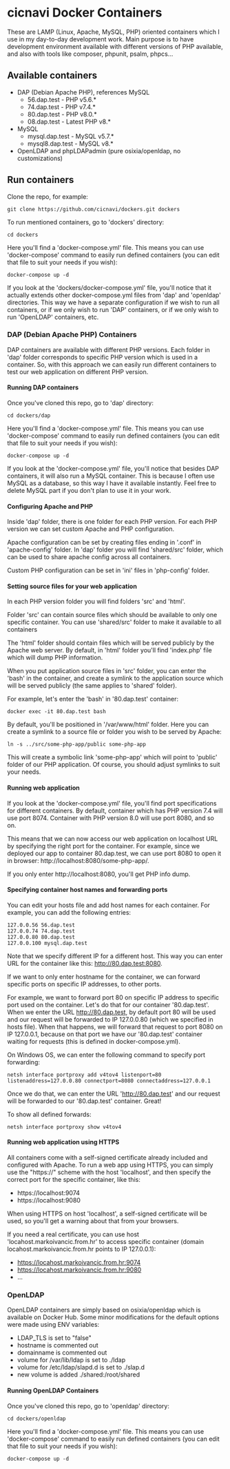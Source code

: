 # cicnavi Docker Containers

These are LAMP (Linux, Apache, MySQL, PHP) oriented containers which I use in my day-to-day 
development work. Main purpose is to have development environment available with different
versions of PHP available, and also with tools like composer, phpunit, psalm, phpcs...

## Available containers

- DAP (Debian Apache PHP), references MySQL
  - 56.dap.test - PHP v5.6.*
  - 74.dap.test - PHP v7.4.*
  - 80.dap.test - PHP v8.0.*
  - 08.dap.test - Latest PHP v8.*
- MySQL
  - mysql.dap.test - MySQL v5.7.*
  - mysql8.dap.test - MySQL v8.* 
- OpenLDAP and phpLDAPadmin (pure osixia/openldap, no customizations)

## Run containers
Clone the repo, for example:

```shell
git clone https://github.com/cicnavi/dockers.git dockers
```

To run mentioned containers, go to 'dockers' directory:

```shell
cd dockers
```

Here you'll find a 'docker-compose.yml' file. This means you can use 'docker-compose' command 
to easily run defined containers (you can edit that file to suit your needs if you wish):

```shell
docker-compose up -d
```

If you look at the 'dockers/docker-compose.yml' file, you'll notice that it actually extends other docker-compose.yml 
files from 'dap' and 'openldap' directories. This way we have a separate configuration if we wish to run all containers, 
or if we only wish to run 'DAP' containers, or if we only wish to run 'OpenLDAP' containers, etc.

### DAP (Debian Apache PHP) Containers

DAP containers are available with different PHP versions. Each folder in 'dap' folder corresponds to 
specific PHP version which is used in a container. So, with this approach we can easily run different containers 
to test our web application on different PHP version.

#### Running DAP containers
Once you've cloned this repo, go to 'dap' directory:

```shell
cd dockers/dap
```

Here you'll find a 'docker-compose.yml' file. This means you can use 'docker-compose' command to easily run defined 
containers (you can edit that file to suit your needs if you wish):

```shell
docker-compose up -d
```

If you look at the 'docker-compose.yml' file, you'll notice that besides DAP containers, it will also run a MySQL 
container. This is because I often use MySQL as a database, so this way I have it available instantly. Feel free to 
delete MySQL part if you don't plan to use it in your work.

#### Configuring Apache and PHP
Inside 'dap' folder, there is one folder for each PHP version. For each PHP version we can set custom Apache and PHP 
configuration. 

Apache configuration can be set by creating files ending in '.conf' in 'apache-config' folder.
In 'dap' folder you will find 'shared/src' folder, which can be used to share apache config across all containers.

Custom PHP configuration can be set in 'ini' files in 'php-config' folder.

#### Setting source files for your web application
In each PHP version folder you will find folders 'src' and 'html'.

Folder 'src' can contain source files which should be available to only one specific container.
You can use 'shared/src' folder to make it available to all containers 

The 'html' folder should contain files which will be served publicly by the Apache web server. 
By default, in 'html' folder you'll find 'index.php' file which will dump PHP information.

When you put application source files in 'src' folder, you can enter the 'bash' in the container, and create a symlink 
to the application source which will be served publicly (the same applies to 'shared' folder).

For example, let's enter the 'bash' in '80.dap.test' container:
```shell
docker exec -it 80.dap.test bash
```
By default, you'll be positioned in '/var/www/html' folder. Here you can create a symlink to a source file or folder 
you wish to be served by Apache:
```shell
ln -s ../src/some-php-app/public some-php-app
```
This will create a symbolic link 'some-php-app' which will point to 'public' folder of our PHP application. Of course, 
you should adjust symlinks to suit your needs.

#### Running web application
If you look at the 'docker-compose.yml' file, you'll find port specifications for different containers. By default, 
container which has PHP version 7.4 will use port 8074. Container with PHP version 8.0 will use port 8080, and so on.

This means that we can now access our web application on localhost URL by specifying the right port for the container. 
For example, since we deployed our app to container 80.dap.test, we can use port 8080 to open it in browser: 
http://localhost:8080/some-php-app/.

If you only enter http://localhost:8080, you'll get PHP info dump.

#### Specifying container host names and forwarding ports
You can edit your hosts file and add host names for each container.
For example, you can add the following entries:
```
127.0.0.56 56.dap.test
127.0.0.74 74.dap.test
127.0.0.80 80.dap.test
127.0.0.100 mysql.dap.test
```
Note that we specify different IP for a different host. This way you can enter URL for the container like this: 
http://80.dap.test:8080. 

If we want to only enter hostname for the container, we can forward specific ports on specific 
IP addresses, to other ports. 

For example, we want to forward port 80 on specific IP address to 
specific port used on the container. Let's do that for our 
container '80.dap.test'. When we enter the URL http://80.dap.test, by default port 80 will be used and our request 
will be forwarded to IP 127.0.0.80 (which we specified in hosts file). When that happens, we will forward that request 
to port 8080 on IP 127.0.0.1, because on that port we have our '80.dap.test' container waiting for requests 
(this is defined in docker-compose.yml).

On Windows OS, we can enter the following command to specify port forwarding:
```shell
netsh interface portproxy add v4tov4 listenport=80 listenaddress=127.0.0.80 connectport=8080 connectaddress=127.0.0.1
```
Once we do that, we can enter the URL 'http://80.dap.test' and our request will be forwarded to our '80.dap.test' 
container. Great!

To show all defined forwards:

```shell
netsh interface portproxy show v4tov4
```

#### Running web application using HTTPS
All containers come with a self-signed certificate already included and configured with Apache.
To run a web app using HTTPS, you can simply use the "https://" scheme with the host 'localhost',
and then specify the correct port for the specific container, like this:
* https://localhost:9074
* https://localhost:9080

When using HTTPS on host 'localhost', a self-signed certificate will be used, so you'll get a warning about that
from your browsers.

If you need a real certificate, you can use host 'locahost.markoivancic.from.hr' to access specific container
(domain locahost.markoivancic.from.hr points to IP 127.0.0.1):
* https://locahost.markoivancic.from.hr:9074
* https://locahost.markoivancic.from.hr:9080
* ...

### OpenLDAP

OpenLDAP containers are simply based on osixia/openldap which is available on Docker Hub. 
Some minor modifications for the default options were made using ENV variables:

- LDAP_TLS is set to "false"
- hostname is commented out
- domainname is commented out
- volume for /var/lib/ldap is set to ./ldap
- volume for /etc/ldap/slapd.d is set to ./slap.d
- new volume is added ./shared:/root/shared  

#### Running OpenLDAP Containers
Once you've cloned this repo, go to 'openldap' directory:

```shell
cd dockers/openldap
```

Here you'll find a 'docker-compose.yml' file. This means you can use 'docker-compose' command to easily run defined 
containers (you can edit that file to suit your needs if you wish):

```shell
docker-compose up -d
```